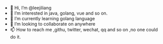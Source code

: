 - 👋 Hi, I’m @leejiliang
- 👀 I’m interested in java, golang, vue and so on.
- 🌱 I’m currently learning golang language
- 💞️ I’m looking to collaborate on anywhere
- 📫 How to reach me ,githu, twitter, wechat, qq and so on ,no one could do it.

<!---
leejiliang/leejiliang is a ✨ special ✨ repository because its `README.md` (this file) appears on your GitHub profile.
You can click the Preview link to take a look at your changes.
--->
